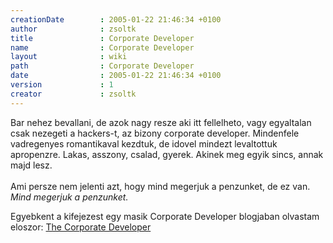 ```yaml
---
creationDate        : 2005-01-22 21:46:34 +0100 
author              : zsoltk 
title               : Corporate Developer 
name                : Corporate Developer 
layout              : wiki 
path                : Corporate Developer 
date                : 2005-01-22 21:46:34 +0100 
version             : 1 
creator             : zsoltk 
---
```

Bar nehez bevallani, de azok nagy resze aki itt fellelheto, vagy egyaltalan csak nezegeti a hackers-t, az bizony corporate developer. Mindenfele vadregenyes romantikaval kezdtuk, de idovel mindezt levaltottuk apropenzre. Lakas, asszony, csalad, gyerek. Akinek meg egyik sincs, annak majd lesz.<br/> <br/> Ami persze nem jelenti azt, hogy mind megerjuk a penzunket, de ez van. _Mind megerjuk a penzunket._

Egyebkent a kifejezest egy masik Corporate Developer blogjaban olvastam eloszor: [The Corporate Developer](http://hookom.blogspot.com/2004/12/corporate-developer.html)<br/>
